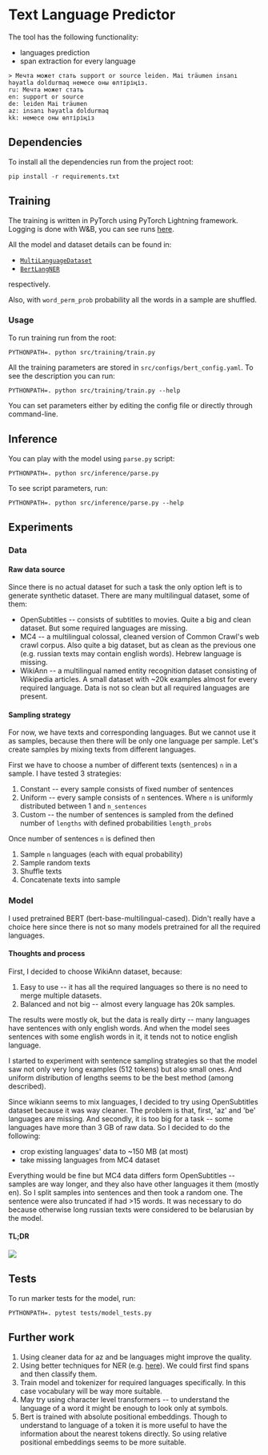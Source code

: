 # Text Language Predictor

The tool has the following functionality:
* languages prediction
* span extraction for every language

```
> Мечта может стать support or source leiden. Mai träumen insanı həyatla doldurmaq немесе оны өлтіріңіз.
ru: Мечта может стать
en: support or source
de: leiden Mai träumen
az: insanı həyatla doldurmaq
kk: немесе оны өлтіріңіз
```

## Dependencies
To install all the dependencies run from the project root:
```
pip install -r requirements.txt
```

## Training
The training is written in PyTorch using PyTorch Lightning framework. Logging is done with 
W&B, you can see runs [here](https://wandb.ai/falca/text-lang-predictor?workspace=user-falca).

All the model and dataset details can be found in:
* [`MultiLanguageDataset`](https://github.com/Mogreine/text-language-predictor/blob/main/src/training/dataset.py#L35)
* [`BertLangNER`](https://github.com/Mogreine/text-language-predictor/blob/main/src/training/model.py#L11)

respectively.

Also, with `word_perm_prob` probability all the words in a sample are shuffled.

### Usage

To run training run from the root:
```
PYTHONPATH=. python src/training/train.py
```

All the training parameters are stored in `src/configs/bert_config.yaml`. To see the description
 you can run:
```
PYTHONPATH=. python src/training/train.py --help
```
You can set parameters either by editing the config file or directly through command-line.

## Inference
You can play with the model using `parse.py` script:
```
PYTHONPATH=. python src/inference/parse.py
```

To see script parameters, run:
```
PYTHONPATH=. python src/inference/parse.py --help
```

## Experiments
### Data
#### Raw data source
Since there is no actual dataset for such a task the only option left is to generate synthetic dataset. 
There are many multilingual dataset, some of them:
* OpenSubtitles -- consists of subtitles to movies. Quite a big and clean dataset. But some required languages are missing.
* MC4 -- a multilingual colossal, cleaned version of Common Crawl's web crawl corpus. Also quite a big dataset, but as clean as the previous one (e.g. russian texts may contain english words). Hebrew language is missing.
* WikiAnn -- a multilingual named entity recognition dataset consisting of Wikipedia articles. A small dataset with ~20k examples almost for every required language. Data is not so clean but all required languages are present.

#### Sampling strategy
For now, we have texts and corresponding languages. But we cannot use it as samples, because then there will be only one language per sample.
Let's create samples by mixing texts from different languages.

First we have to choose a number of different texts (sentences) `n` in a sample. I have tested 3 strategies:
1. Constant -- every sample consists of fixed number of sentences
2. Uniform -- every sample consists of `n` sentences. Where `n` is uniformly distributed between 1 and `n_sentences`
3. Custom -- the number of sentences is sampled from the defined number of `lengths` with defined probabilities `length_probs`

Once number of sentences `n` is defined then
1. Sample `n` languages (each with equal probability)
2. Sample random texts
3. Shuffle texts
4. Concatenate texts into sample

### Model
I used pretrained BERT (bert-base-multilingual-cased). Didn't really have a choice here since there is not 
so many models pretrained for all the required languages. 

#### Thoughts and process
First, I decided to choose WikiAnn dataset, because:
1. Easy to use -- it has all the required languages so there is no need to merge multiple datasets.
2. Balanced and not big -- almost every language has 20k samples.

The results were mostly ok, but the data is really dirty -- many languages have sentences with only english words. 
And when the model sees sentences with some english words in it, it tends not to notice english language.

I started to experiment with sentence sampling strategies so that the model saw not only very long examples (512 tokens) 
but also small ones. And uniform distribution of lengths seems to be the best method (among described). 

Since wikiann seems to mix languages, I decided to try using OpenSubtitles dataset because it was way cleaner. 
The problem is that, first, 'az' and 'be' languages are missing. And secondly, 
it is too big for a task -- some languages have more than 3 GB of raw data. So I decided to do the following:
* crop existing languages' data to ~150 MB (at most)
* take missing languages from MC4 dataset

Everything would be fine but MC4 data differs form OpenSubtitles -- samples are way longer, and they also have other languages it them (mostly en).
 So I split samples into sentences and then took a random one. The sentence were also truncated if had >15 words. 
It was necessary to do because otherwise long russian texts were considered to be belarusian by the model.

#### TL;DR
![](../../../Downloads/6g3rhg.jpg)
## Tests
To run marker tests for the model, run:
```
PYTHONPATH=. pytest tests/model_tests.py
```

## Further work
1. Using cleaner data for az and be languages might improve the quality. 
2. Using better techniques for NER (e.g. [here](https://arxiv.org/pdf/1910.11476v6.pdf)). We could first find spans and then classify them.
3. Train model and tokenizer for required languages specifically. In this case vocabulary will be way more suitable.
4. May try using character level transformers -- to understand the language of a word it might be enough to look only at symbols.
5. Bert is trained with absolute positional embeddings. Though to understand to language of a token it is more useful to have the information about the nearest tokens directly. So using relative positional embeddings seems to be more suitable.